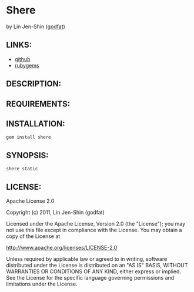 # Shere

by Lin Jen-Shin ([godfat](http://godfat.org))

## LINKS:

* [github](https://github.com/godfat/shere)
* [rubygems](http://rubygems.org/gems/shere)

## DESCRIPTION:

## REQUIREMENTS:

## INSTALLATION:

    gem install shere

## SYNOPSIS:

    shere static

## LICENSE:

Apache License 2.0

Copyright (c) 2011, Lin Jen-Shin (godfat)

Licensed under the Apache License, Version 2.0 (the "License");
you may not use this file except in compliance with the License.
You may obtain a copy of the License at

<http://www.apache.org/licenses/LICENSE-2.0>

Unless required by applicable law or agreed to in writing, software
distributed under the License is distributed on an "AS IS" BASIS,
WITHOUT WARRANTIES OR CONDITIONS OF ANY KIND, either express or implied.
See the License for the specific language governing permissions and
limitations under the License.
